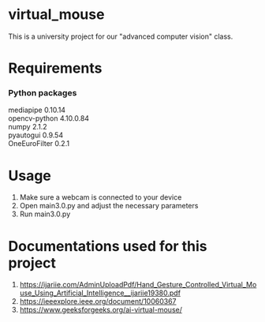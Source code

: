 # virtual_mouse
This is a university project for our "advanced computer vision" class.

# Requirements
### Python packages
mediapipe 0.10.14 \
opencv-python 4.10.0.84 \
numpy 2.1.2 \
pyautogui 0.9.54 \
OneEuroFilter 0.2.1


# Usage
1. Make sure a webcam is connected to your device
2. Open main3.0.py and adjust the necessary parameters
3. Run main3.0.py

# Documentations used for this project 
1. https://ijariie.com/AdminUploadPdf/Hand_Gesture_Controlled_Virtual_Mouse_Using_Artificial_Intelligence__ijariie19380.pdf
2. https://ieeexplore.ieee.org/document/10060367
3. https://www.geeksforgeeks.org/ai-virtual-mouse/
